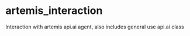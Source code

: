# artemis_interaction
Interaction with artemis api.ai agent, also includes general use api.ai class
